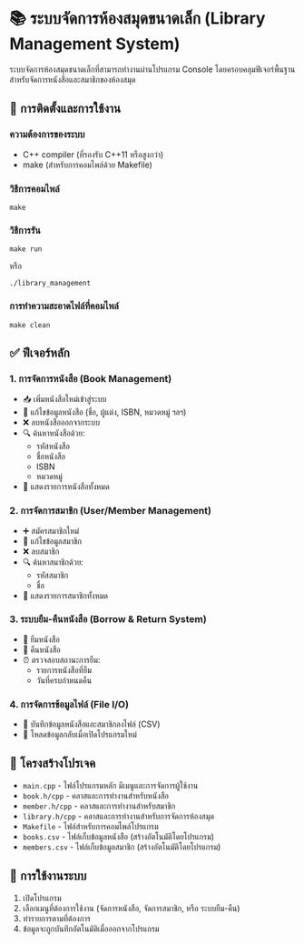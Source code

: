 # 📚 ระบบจัดการห้องสมุดขนาดเล็ก (Library Management System)

ระบบจัดการห้องสมุดขนาดเล็กที่สามารถทำงานผ่านโปรแกรม Console โดยครอบคลุมฟีเจอร์พื้นฐานสำหรับจัดการหนังสือและสมาชิกของห้องสมุด

## 🚀 การติดตั้งและการใช้งาน

### ความต้องการของระบบ
- C++ compiler (ที่รองรับ C++11 หรือสูงกว่า)
- make (สำหรับการคอมไพล์ด้วย Makefile)

### วิธีการคอมไพล์
```
make
```

### วิธีการรัน
```
make run
```
หรือ
```
./library_management
```

### การทำความสะอาดไฟล์ที่คอมไพล์
```
make clean
```

## ✅ ฟีเจอร์หลัก

### 1. การจัดการหนังสือ (Book Management)
- 📥 เพิ่มหนังสือใหม่เข้าสู่ระบบ
- 📝 แก้ไขข้อมูลหนังสือ (ชื่อ, ผู้แต่ง, ISBN, หมวดหมู่ ฯลฯ)
- ❌ ลบหนังสือออกจากระบบ
- 🔍 ค้นหาหนังสือด้วย:
  - รหัสหนังสือ
  - ชื่อหนังสือ
  - ISBN
  - หมวดหมู่
- 📃 แสดงรายการหนังสือทั้งหมด

### 2. การจัดการสมาชิก (User/Member Management)
- ➕ สมัครสมาชิกใหม่
- 📝 แก้ไขข้อมูลสมาชิก
- ❌ ลบสมาชิก
- 🔍 ค้นหาสมาชิกด้วย:
  - รหัสสมาชิก
  - ชื่อ
- 📃 แสดงรายการสมาชิกทั้งหมด

### 3. ระบบยืม-คืนหนังสือ (Borrow & Return System)
- 📗 ยืมหนังสือ
- 📕 คืนหนังสือ
- ⏰ ตรวจสอบสถานะการยืม:
  - รายการหนังสือที่ยืม
  - วันที่ครบกำหนดคืน

### 4. การจัดการข้อมูลไฟล์ (File I/O)
- 💾 บันทึกข้อมูลหนังสือและสมาชิกลงไฟล์ (CSV)
- 📂 โหลดข้อมูลกลับเมื่อเปิดโปรแกรมใหม่

## 📂 โครงสร้างโปรเจค
- `main.cpp` - ไฟล์โปรแกรมหลัก มีเมนูและการจัดการผู้ใช้งาน
- `book.h/cpp` - คลาสและการทำงานสำหรับหนังสือ
- `member.h/cpp` - คลาสและการทำงานสำหรับสมาชิก
- `library.h/cpp` - คลาสและการทำงานสำหรับการจัดการห้องสมุด
- `Makefile` - ไฟล์สำหรับการคอมไพล์โปรแกรม
- `books.csv` - ไฟล์เก็บข้อมูลหนังสือ (สร้างอัตโนมัติโดยโปรแกรม)
- `members.csv` - ไฟล์เก็บข้อมูลสมาชิก (สร้างอัตโนมัติโดยโปรแกรม)

## 📝 การใช้งานระบบ

1. เปิดโปรแกรม
2. เลือกเมนูที่ต้องการใช้งาน (จัดการหนังสือ, จัดการสมาชิก, หรือ ระบบยืม-คืน)
3. ทำรายการตามที่ต้องการ
4. ข้อมูลจะถูกบันทึกอัตโนมัติเมื่อออกจากโปรแกรม